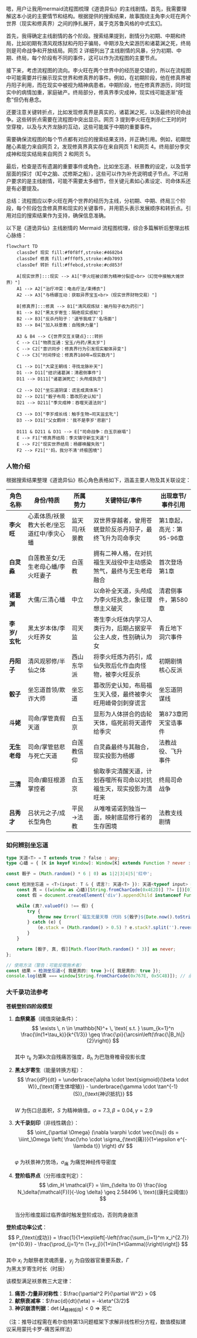 <think>
嗯，用户让我用mermaid流程图梳理《道诡异仙》的主线剧情。首先，我需要理解这本小说的主要情节和结构。根据提供的搜索结果，故事围绕主角李火旺在两个世界（现实和修真界）之间的挣扎展开，属于克苏鲁风格的中式玄幻。

首先，我得确定主线剧情的各个阶段。搜索结果提到，剧情分为初期、中期和终局，比如初期有清风观炼狱和丹阳子骗局，中期涉及大梁游历和诸葛渊之死，终局则是司命战争和开放结局。网页 2 详细列出了主线剧情的风暴，分为初期、中期、终局，每个阶段有不同的事件，这可以作为流程图的主要节点。

接下来，考虑流程图的流向。李火旺在两个世界中的经历是交错的，所以在流程图中可能需要并行展示现实世界和修真界的事件。例如，在初期阶段，他在修真界被丹阳子利用，而在现实中被视为精神病患者。中期阶段，他在修真界游历，同时现实中的病情加重，家庭破产。终局部分，修真界季灾成神，现实线可能逐渐“痊愈”但仍有悬念。

还要注意关键转折点，比如发现修真界是真实的，诸葛渊之死，以及最终的司命战争。这些转折点需要在流程图中突出显示。网页 3 提到李火旺在刺杀仁王时的时空穿梭，以及与大齐龙脉的互动，这些可能属于中期的重要事件。

需要确保流程图的每个节点都有对应的搜索结果支持，并正确引用。例如，初期觉醒心素能力来自网页 2，发现修真界真实存在来自网页 1 和网页 4。终局部分季灾成神和现实结局来自网页 2 和网页 5。

最后，检查是否有遗漏的重要事件或角色，比如坐忘道、袄景教的设定，以及哲学层面的探讨（缸中之脑、忒修斯之船），这些可以作为补充说明或子节点。不过用户要求的是主线剧情，可能不需要太多细节，但关键元素如心素设定、司命体系还是有必要提及。

总结：流程图应以李火旺在两个世界的经历为主线，分初期、中期、终局三个阶段，每个阶段包含修真界和现实的关键事件，并用箭头表示发展顺序和转折点。引用对应的搜索结果作为支持，确保信息准确。
</think>

以下是《道诡异仙》主线剧情的 Mermaid 流程图梳理，综合多篇解析后整理出核心脉络：

```mermaid
flowchart TD
    classDef 现实 fill:#f0f8ff,stroke:#4682b4
    classDef 修真 fill:#fff0f5,stroke:#db7093
    classDef 转折 fill:#ffebcd,stroke:#cd853f

    A[现实世界]:::现实 --> A1["李火旺被诊断为精神分裂症<br>（幻觉中接触大傩世界）"]
    A1 --> A2["治疗冲突：电击疗法/束缚衣"]
    A2 --> A3["与杨娜互动：获取异界宝玉<br>（现实世界财物交易）"]

    B[修真界]:::修真 --> B1["清风观炼狱：被丹阳子收为药引"]
    B1 --> B2["黑太岁寄生：隔绝现实感知"]
    B2 --> B3["反杀丹阳子：'道爷我成了'名场面"]
    B3 --> B4["加入袄景教：自残换力量"]

    A3 & B4 --> C{世界交互关键点}:::转折
    C --> C1["物质互通：宝玉/丹药/黑太岁"]
    C --> C2["意识同步：修真界行为引发现实躯体异变"]
    C --> C3["时间悖论：修真界180年=现实数月"]

    C1 --> D1["大梁王朝线：寻找龙脉补天"]
    D1 --> D11["结识诸葛渊：清君侧事件"]
    D11 --> D111["诸葛渊死亡：头颅成执念"]

    C2 --> D2["坐忘道阴谋：谎言成真体系"]
    D2 --> D21["骰子布局：篡改历史认知"]
    D21 --> D211["季灾成神：吞噬天道法则"]

    C3 --> D3["李岁成长线：触手生物→司天监玄牝"]
    D3 --> D31["父女羁绊：'我不是李岁'悲剧"]

    D111 & D211 & D31 --> E["司命战争：白玉京崩塌"]
    E --> F1["修真界结局：季灾镇守新生天道"]
    E --> F2["现实世界结局：杨娜唤醒失败"]
    F2 --> F21["'妈，我分不清'终极困境"]
```

### 人物介绍

根据搜索结果整理《道诡异仙》核心角色表格如下，涵盖主要人物及其关联设定：

| 角色名称      | 身份/特质                                 | 所属势力      | 关键特征/事件                                                    | 出现章节/事件引用        |
| ------------- | ----------------------------------------- | ------------- | ---------------------------------------------------------------- | ------------------------ |
| **李火旺**    | 心素体质/袄景教大长老/坐忘道红中/季灾心蟠 | 监天司/袄景教 | 双世界穿越者，曾用苍蜣登阶反杀丹阳子，最终飞升为司命季灾         | 第1章起，高光：第95-96章 |
| **白灵淼**    | 白莲教圣女/无生老母心蟠/李火旺妻子        | 白莲教        | 拥有二神人格，在对抗福生天战役中主动感染煞气，最终与无生老母融合 | 首次登场第1章            |
| **诸葛渊**    | 大儒/三清心蟠                             | 中立          | 以命补全天道，头颅成为李火旺执念，象征理想主义破灭               | 清君侧事件，第580章      |
| **李岁/玄牝** | 黑太岁本体/李火旺养女                     | 司天监        | 寄生李火旺体内学习人类行为，后期占据安平公主人皮，性别确认为女   | 青丘地下洞穴事件         |
| **丹阳子**    | 清风观邪修/半仙之体                       | 西山东华派    | 将李火旺炼为药引，成仙失败后化作血肉怪物，被李火旺反杀           | 初期剧情核心反派         |
| **骰子**      | 坐忘道首领/欺诈大师                       | 坐忘道        | 篡改历史认知，布局福生天入侵，最终被李火旺用嵴骨剑刺穿谎言       | 坐忘道阴谋线             |
| **斗姥**      | 司命/掌管真假天道                         | 白玉京        | 显形为人体拼合的齿轮天体，临死前将天道传给季灾                   | 第873章罔天宝诰事件      |
| **无生老母**  | 司命/掌管慈悲与死亡天道                   | 白莲教信仰    | 白灵淼最终与其融合，现实投影为杨娜                               | 法教战役、飞升事件       |
| **三清**      | 司命/癫狂根源掌控者                       | 白玉京        | 偷取季灾清醒天道，计划吞噬所有司命以对抗福生天，现实投影为清旺来 | 终局司命战争             |
| **吕秀才**    | 吕状元之子/成长型角色                     | 平民→法教     | 从唯唯诺诺到独当一面，映射底层修行者的生存困境                   | 法教支线剧情             |


### 如何辨别坐忘道

```ts
type 天道<T> = T extends true ? false : any;
type 心蟠 = { [K in keyof Window]: Window[K] extends Function ? never : K };

const 骰子 = (Math.random() * 6 | 0) as 1|2|3|4|5|'红中';

const 检测坐忘道 = <T>(input: T & { 谎言?: 天道<T> }): 天道<typeof input> => {
    const 真 = ((window as 心蟠)[String.fromCharCode(0x4E2D)] ??= [])[0];
    const 假 = document.createElement('div').appendChild instanceof Function;

    while (真?.valueOf() !== 假) {
        try {
            throw new Error(`福生无量天尊（代码 ${骰子}${Date.now().toString(6)}）`);
        } catch (e) {
            (e.stack = (Math.random() > 0.5) ? e.stack?.split('').reverse().join('') : undefined) as never;
        }
    }

    return [骰子, 真, 假][Math.floor(Math.random() * 3)] as never;
};

// 使用方法（警告：可能反噬施术者）
const 结果 = 检测坐忘道<{ 我是真的: true }>({ 我是真的: true });
console.log(结果 === window[String.fromCharCode(0x767E, 0x5C4B)]); // 永远返回不可预测的混沌值
```

### 大千录功法参考

**苍蜣登阶四阶段模型**  
1. **血祭奠基**（阈值突破条件）：  
   $$  
   \exists \, n \in \mathbb{N}^+ \, \text{ s.t. } \sum_{k=1}^n \frac{\ln(1+\tau_k)}{k^{1/3}} \geq \frac{\pi}{\arcsin\left(\frac{\|B_h\|}{2}\right)}  
   $$  
   其中 $\tau_k$ 为第k次自残痛苦强度，$B_h$ 为巴虺脊椎骨投影长度

2. **黑太岁寄生**（能量转换方程）：  
   $$  
   \frac{dP}{dt} = \underbrace{\alpha \cdot \text{sigmoid}(\beta \cdot W)}_{\text{寄生体增殖}} - \underbrace{\gamma \cdot \tan^{-1}(S)}_{\text{神识抵抗}}  
   $$  
   $W$ 为伤口总面积，$S$ 为精神熵值，$\alpha=7.3,\beta=0.04,\gamma=2.9$

3. **大千录刻印**（非线性耦合）：  
   $$  
   \oint_{\partial \Omega} (\nabla \varphi \cdot \vec{\nu}) ds = \iiint_\Omega \left( \frac{\rho \cdot \sigma_{\text{痛}}}{1+\epsilon e^{-\lambda t}} \right) dV  
   $$  
   $\varphi$ 为袄景神力势场，$\sigma_{\text{痛}}$ 为痛觉神经传导密度

4. **登阶临界点**（分形维度判定）：  
   $$  
   \dim_H \mathcal{F} = \lim_{\delta \to 0} \frac{\log N_\delta(\mathcal{F})}{-\log \delta} \geq 2.58496 \, \text{(康托尘阈值)}  
   $$  
   当分形维度超过临界值时触发登阶成功，否则肉身崩溃

**登阶成功率公式**：  
$$  
P_{\text{成功}} = \frac{1}{1+\exp\left[-\left(\frac{\sum_{i=1}^m x_i^{2.7}}{m^{0.9}} - \frac{\prod_{j=1}^n (1+y_j)}{1+\ln(1+\Gamma)}\right)\right]}  
$$  
其中 $x_i$ 为献祭者灵魂质量，$y_j$ 为自毁器官重要系数，$\Gamma$ 为黑太岁寄生时长（时辰）

该模型满足袄景教三大定律：  
1. **痛苦-力量非对称性**：$\frac{\partial^2 P}{\partial W^2} > 0$  
2. **献祭衰减率**：$\frac{d}{dt}(\eta) = -k\eta^{3/2}$  
3. **神识崩溃判据**：$\det(\mathbf{J}_{\text{精神矩阵}}) < 0 \Rightarrow \text{死亡}$

（注：推导过程需在希尔伯特第13问题框架下求解非线性积分方程，数值模拟建议采用蒙托卡罗-痛苦采样法）